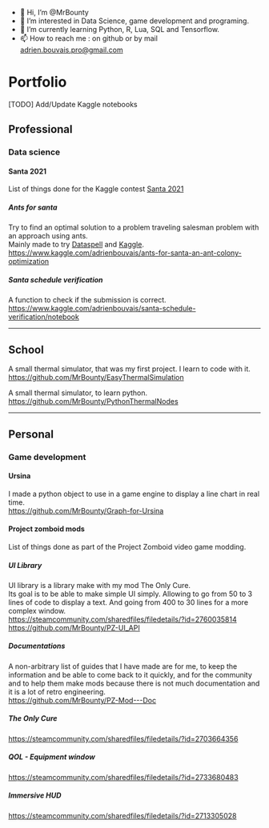 - 👋 Hi, I’m @MrBounty
- 👀 I’m interested in Data Science, game development and programing.
- 🌱 I’m currently learning Python, R, Lua, SQL and Tensorflow.
- 📫 How to reach me : on github or by mail adrien.bouvais.pro@gmail.com

<!---
MrBounty/MrBounty is a ✨ special ✨ repository because its `README.md` (this file) appears on your GitHub profile.
You can click the Preview link to take a look at your changes.
--->


# Portfolio
[TODO] Add/Update Kaggle notebooks

## Professional
### Data science
#### Santa 2021 
List of things done for the Kaggle contest [Santa 2021](https://www.kaggle.com/c/santa-2021)

##### Ants for santa
Try to find an optimal solution to a problem traveling salesman problem with an approach using ants.  
Mainly made to try [Dataspell](https://www.jetbrains.com/dataspell/) and [Kaggle](https://www.kaggle.com/).  
https://www.kaggle.com/adrienbouvais/ants-for-santa-an-ant-colony-optimization

##### Santa schedule verification
A function to check if the submission is correct.  
https://www.kaggle.com/adrienbouvais/santa-schedule-verification/notebook

------

## School
A small thermal simulator, that was my first project. I learn to code with it.  
https://github.com/MrBounty/EasyThermalSimulation

A small thermal simulator, to learn python.  
https://github.com/MrBounty/PythonThermalNodes

------

## Personal

### Game development

#### Ursina
I made a python object to use in a game engine to display a line chart in real time.  
https://github.com/MrBounty/Graph-for-Ursina

#### Project zomboid mods
List of things done as part of the Project Zomboid video game modding.

##### UI Library
UI library is a library make with my mod The Only Cure.  
Its goal is to be able to make simple UI simply. Allowing to go from 50 to 3 lines of code to display a text. And going from 400 to 30 lines for a more complex window.  
https://steamcommunity.com/sharedfiles/filedetails/?id=2760035814  
https://github.com/MrBounty/PZ-UI_API

##### Documentations
A non-arbitrary list of guides that I have made are for me, to keep the information and be able to come back to it quickly, and for the community and to help them make mods because there is not much documentation and it is a lot of retro engineering.  
https://github.com/MrBounty/PZ-Mod---Doc

##### The Only Cure
https://steamcommunity.com/sharedfiles/filedetails/?id=2703664356

##### QOL - Equipment window
https://steamcommunity.com/sharedfiles/filedetails/?id=2733680483

##### Immersive HUD
https://steamcommunity.com/sharedfiles/filedetails/?id=2713305028
